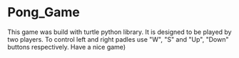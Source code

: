 # Pong_Game
This game was build with turtle python library. It is designed to be played by two players. To control left and right padles use "W", "S" and "Up", "Down" buttons respectively.
Have a nice game)
